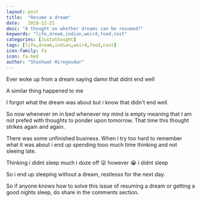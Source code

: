 ```yaml
---
layout: post
title:  "Resume a dream"
date:   2018-12-21
desc: "A thought on whether dreams can be resumed?"
keywords: "life,dream,indian,weird,food,cost"
categories: [Justathought]
tags: [life,dream,indian,weird,food,cost]
icon-family: fa
icon: fa-bed
author: "Shashwat Hiregoudar"
---
```


Ever woke up from a dream saying damn that didnt end well

A similar thing happened to me

I forgot what the dream was about but i know that didn't end well.

So now whenever im in bed whenever my mind is empty meaning that I am not prefed with thoughts to ponder upon tomorrow. That time this thought strikes again and again.

There was some unfinished business. When i try too hard to remember what it was about i end up spending tooo much time thinking and not sleeing late.

Thinking i didnt sleep much i doze off 😜 however 😭 i didnt sleep

So i end up sleeping without a dream, restlesss for the next day.

So if anyone knows how to solve this issue of resuming a dream or getting a good nights sleep, do share in the comments section.

